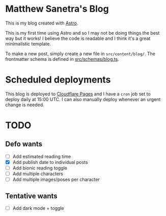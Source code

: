 # Matthew Sanetra's Blog

This is my blog created with [Astro](https://astro.build/).

This is my first time using Astro and so I may not be doing
things the best way but it works! I believe the code is readable
and I think it's a great minimalistic template.

To make a new post, simply create a new file in `src/content/blog/`.
The frontmatter schema is defined in [src/schemas/blog.ts](./src/schemas/blog.ts).

# Scheduled deployments

This blog is deployed to [Cloudflare Pages](https://pages.dev/)
and I have a `cron` job set to deploy daily at 15:00 UTC.
I can also manually deploy whenever an urgent change is needed.

# TODO

## Defo wants

- [ ] Add estimated reading time
- [x] Add publish date to individual posts
- [ ] Add bionic reading toggle
- [ ] Add multiple characters
- [ ] Add multiple images/poses per character

## Tentative wants

- [ ] Add dark mode + toggle
